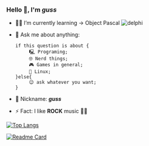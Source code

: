 ### Hello 🖖, I'm _guss_


- 🧑‍🎓 I’m currently learning                                                                    -> Object Pascal
   ![delphi](https://github.com/user-attachments/assets/ad279ae0-f6b4-4245-bf3e-f76ea4a0fefd) 

- 💬 Ask me about anything: 
    ```
    if this question is about {
         🖳 Programing;
         🤓 Nerd things;
         🎮 Games in general; 
         🐧 Linux;
    }else{
         😉 ask whatever you want;
    }
     ```

- 👾 Nickname: **_guss_**
- ⚡ Fact: I like **ROCK** music 🤘🎸   

[![Top Langs](https://github-readme-stats.vercel.app/api/top-langs/?username=Gustavo-Firmino&theme=dracula&langs_count=8&layout=compact)](https://github.com/Gustavo-Firmino?tab=repositories)

[![Readme Card](https://github-readme-stats.vercel.app/api/pin/?username=Gustavo-Firmino&repo=TCC&theme=dracula)](https://github.com/Gustavo-Firmino/TCC)
